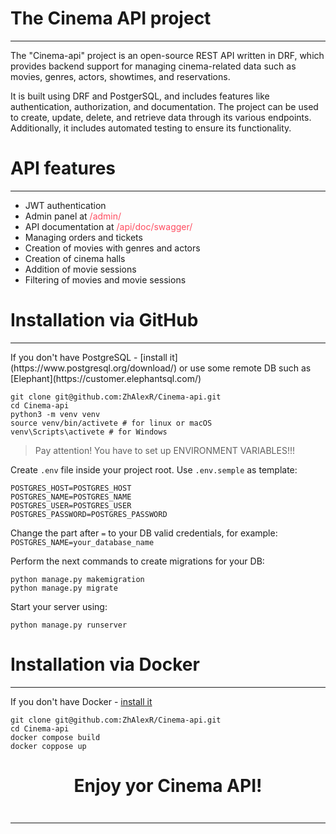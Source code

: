 # The Cinema API project
<hr>

The "Cinema-api" project is an open-source REST API written in DRF, which provides backend support 
for managing cinema-related data such as movies, genres, actors,  showtimes, and reservations. 

It is built using DRF and PostgerSQL, and includes features like authentication, authorization, 
and documentation. 
The project can be used to create, update, delete, and retrieve data through its various endpoints. 
Additionally, it includes automated testing to ensure its functionality.

# API features
<hr>

- JWT authentication 
- Admin panel at <span style="color: rgb(255, 76, 96);">/admin/<span> 
- API documentation at <span style="color: rgb(255, 76, 96)">/api/doc/swagger/<span> 
- Managing orders and tickets 
- Creation of movies with genres and actors 
- Creation of cinema halls 
- Addition of movie sessions 
- Filtering of movies and movie sessions

# Installation via GitHub
<hr>
If you don't have PostgreSQL - [install it](https://www.postgresql.org/download/) or use some remote DB such as [Elephant](https://customer.elephantsql.com/)

```shell
git clone git@github.com:ZhAlexR/Cinema-api.git
cd Cinema-api
python3 -m venv venv
source venv/bin/activete # for linux or macOS
venv\Scripts\activete # for Windows
```
>Pay attention! You have to set up ENVIRONMENT VARIABLES!!!

Create `.env` file inside your project root. Use `.env.semple` as template:
```shell
POSTGRES_HOST=POSTGRES_HOST
POSTGRES_NAME=POSTGRES_NAME
POSTGRES_USER=POSTGRES_USER
POSTGRES_PASSWORD=POSTGRES_PASSWORD
```
Change the part after `=` to your DB valid credentials, for example:
`POSTGRES_NAME=your_database_name`

Perform the next commands to create migrations for your DB:
```shell
python manage.py makemigration
python manage.py migrate
```

Start your server using:
```shell
python manage.py runserver
```


# Installation via Docker
<hr>


If you don't have Docker - [install it](https://docs.docker.com/get-docker/)
```shell
git clone git@github.com:ZhAlexR/Cinema-api.git
cd Cinema-api
docker compose build
docker coppose up
```

# <p style="text-align: center;">Enjoy yor Cinema API!</p>
<div align="center">
    <img src="https://media.giphy.com/media/t3sZxY5zS5B0z5zMIz/giphy-downsized-large.gif" alt="">
</div>
<hr>
